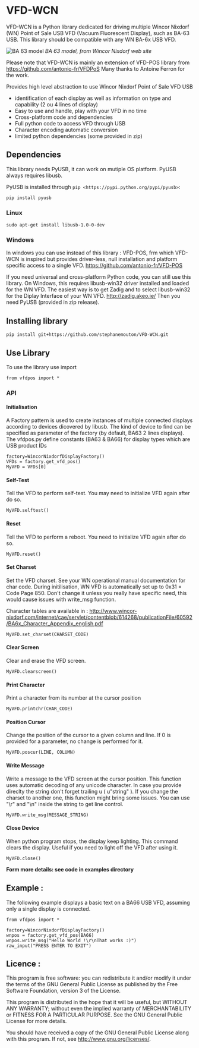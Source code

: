   VFD-WCN
=========

VFD-WCN is a Python library dedicated for driving multiple Wincor Nixdorf (WN) Point of Sale USB VFD (Vacuum Fluorescent Display), such as BA-63 USB.
This library should be compatible with any WN BA-6x USB VFD.

![BA 63 model](http://www.wincor-nixdorf.com/internet/cae/servlet/contentblob/48452/normal/49200/BA63_image.jpg)
_BA 63 model, from Wincor Nixdorf web site_

Please note that VFD-WCN is mainly an extension of VFD-POS library from https://github.com/antonio-fr/VFDPoS
Many thanks to Antoine Ferron for the work.

Provides high level abstraction to use Wincor Nixdorf Point of Sale VFD USB

* identification of each display as well as information on type and capability (2 ou 4 lines of display)
* Easy to use and handle, play with your VFD in no time
* Cross-platform code and dependencies
* Full python code to access VFD through USB
* Character encoding automatic conversion
* limited python dependencies (some provided in zip)


## Dependencies

This library needs PyUSB, it can work on mutiple OS platform. PyUSB always requires libusb.

PyUSB is installed through `pip <https://pypi.python.org/pypi/pyusb>`:

    pip install pyusb

### Linux

	sudo apt-get install libusb-1.0-0-dev

### Windows

In windows you can use instead of this library : VFD-POS, frm which VFD-WCN is inspired but provides driver-less, null installation and platform specific access to a single VFD.
https://github.com/antonio-fr/VFD-POS


If you need universal and cross-platform Python code, you can still use this library. On Windows, this requires libusb-win32 driver installed and loaded for the WN VFD.
The easiest way is to get Zadig and to select libusb-win32 for the Diplay Interface of your WN VFD.
http://zadig.akeo.ie/ Then you need PyUSB (provided in zip release).

## Installing library

	pip install git+https://github.com/stephanemouton/VFD-WCN.git

## Use Library

To use the library use import 

    from vfdpos import *

### API

#### Initialisation

A Factory pattern is used to create instances of multiple connected displays according to devices dicovered by libusb.
The kind of device to find can be specified as parameter of the factory (by default, BA63 2 lines displays).
The vfdpos.py define constants (BA63 & BA66) for display types which are USB product IDs

    factory=WincorNixdorfDisplayFactory()
    VFDs = factory.get_vfd_pos()
    MyVFD = VFDs[0]


#### Self-Test

Tell the VFD to perform self-test. You may need to initialize VFD again after do so.

    MyVFD.selftest()


#### Reset

Tell the VFD to perform a reboot. You need to initialize VFD again after do so.

    MyVFD.reset()


#### Set Charset

Set the VFD charset. See your WN operational manual documentation for char code.
During initilisation, WN VFD is automatically set up to 0x31 = Code Page 850. Don't change it unless you really have specific need, this would cause issues with write_msg function.

Character tables are available in :
http://www.wincor-nixdorf.com/internet/cae/servlet/contentblob/614268/publicationFile/60592/BA6x_Character_Appendix_english.pdf

    MyVFD.set_charset(CHARSET_CODE)


#### Clear Screen

Clear and erase the VFD screen.

    MyVFD.clearscreen()


#### Print Character

Print a character from its number at the cursor position

    MyVFD.printchr(CHAR_CODE)


#### Position Cursor

Change the position of the cursor to a given column and line. If 0 is provided for a parameter, no change is performed for it.

    MyVFD.poscur(LINE, COLUMN)


#### Write Message

Write a message to the VFD screen at the cursor position. This function uses automatic decoding of any unicode character. In case you provide direclty the string don't forget trailing u (  u"string" ). If you change the charset to another one, this function might bring some issues. You can use "\r" and "\n" inside the string to get line control.

    MyVFD.write_msg(MESSAGE_STRING)


#### Close Device

When python program stops, the display keep lighting. This command clears the display. Useful if you need to light off the VFD after using it.

    MyVFD.close()


**Form more details: see code in examples directory**


## Example :
The following example displays a basic text on a BA66 USB VFD, assuming only a single display is connected.

    from vfdpos import *

    factory=WincorNixdorfDisplayFactory()
    wnpos = factory.get_vfd_pos(BA66)
    wnpos.write_msg("Hello World !\r\nThat works :)")
    raw_input("PRESS ENTER TO EXIT")


Licence :
----------
This program is free software: you can redistribute it and/or modify
it under the terms of the GNU General Public License as published by
the Free Software Foundation, version 3 of the License.

This program is distributed in the hope that it will be useful,
but WITHOUT ANY WARRANTY; without even the implied warranty of
MERCHANTABILITY or FITNESS FOR A PARTICULAR PURPOSE.  See the
GNU General Public License for more details.

You should have received a copy of the GNU General Public License
along with this program.  If not, see <http://www.gnu.org/licenses/>.
